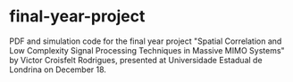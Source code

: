 # final-year-project
PDF and simulation code for the final year project "Spatial Correlation and Low Complexity Signal Processing Techniques in Massive MIMO Systems" by Victor Croisfelt Rodrigues, presented at Universidade Estadual de Londrina on December 18.
